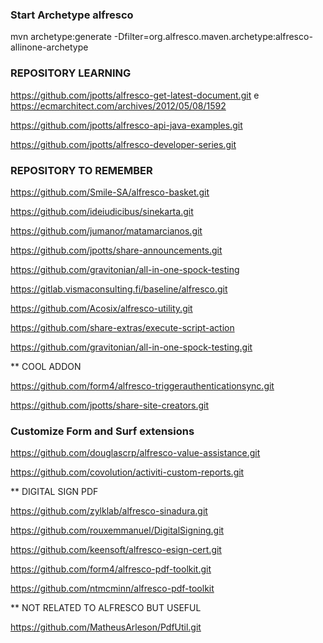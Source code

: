 ### Start Archetype alfresco
mvn archetype:generate -Dfilter=org.alfresco.maven.archetype:alfresco-allinone-archetype

### REPOSITORY LEARNING

https://github.com/jpotts/alfresco-get-latest-document.git e https://ecmarchitect.com/archives/2012/05/08/1592

https://github.com/jpotts/alfresco-api-java-examples.git

https://github.com/jpotts/alfresco-developer-series.git

### REPOSITORY TO REMEMBER

https://github.com/Smile-SA/alfresco-basket.git

https://github.com/ideiudicibus/sinekarta.git 

https://github.com/jumanor/matamarcianos.git

https://github.com/jpotts/share-announcements.git

https://github.com/gravitonian/all-in-one-spock-testing

https://gitlab.vismaconsulting.fi/baseline/alfresco.git

https://github.com/Acosix/alfresco-utility.git

https://github.com/share-extras/execute-script-action

https://github.com/gravitonian/all-in-one-spock-testing.git

** COOL ADDON

https://github.com/form4/alfresco-triggerauthenticationsync.git

https://github.com/jpotts/share-site-creators.git

### Customize Form and Surf extensions

https://github.com/douglascrp/alfresco-value-assistance.git

https://github.com/covolution/activiti-custom-reports.git

** DIGITAL SIGN PDF

https://github.com/zylklab/alfresco-sinadura.git

https://github.com/rouxemmanuel/DigitalSigning.git 

https://github.com/keensoft/alfresco-esign-cert.git 

https://github.com/form4/alfresco-pdf-toolkit.git

https://github.com/ntmcminn/alfresco-pdf-toolkit

** NOT RELATED TO ALFRESCO BUT USEFUL 

https://github.com/MatheusArleson/PdfUtil.git
